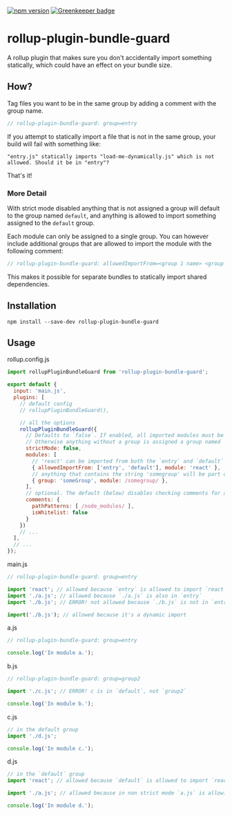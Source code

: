 [![npm version](https://badge.fury.io/js/rollup-plugin-bundle-guard.svg)](https://badge.fury.io/js/rollup-plugin-bundle-guard) [![Greenkeeper badge](https://badges.greenkeeper.io/tjenkinson/rollup-plugin-bundle-guard.svg)](https://greenkeeper.io/)

# rollup-plugin-bundle-guard

A rollup plugin that makes sure you don't accidentally import something statically, which could have an effect on your bundle size.

## How?

Tag files you want to be in the same group by adding a comment with the group name.

```js
// rollup-plugin-bundle-guard: group=entry
```

If you attempt to statically import a file that is not in the same group, your build will fail with something like:

```
"entry.js" statically imports "load-me-dynamically.js" which is not allowed. Should it be in "entry"?
```

That's it!

### More Detail

With strict mode disabled anything that is not assigned a group will default to the group named `default`, and anything is allowed to import something assigned to the `default` group.

Each module can only be assigned to a single group. You can however include additional groups that are allowed to import the module with the following comment:

```js
// rollup-plugin-bundle-guard: allowedImportFrom=<group 1 name> <group 2 name> ...
```

This makes it possible for separate bundles to statically import shared dependencies.

## Installation

```
npm install --save-dev rollup-plugin-bundle-guard
```

## Usage

rollup.config.js

```js
import rollupPluginBundleGuard from 'rollup-plugin-bundle-guard';

export default {
  input: 'main.js',
  plugins: [
    // default config
    // rollupPluginBundleGuard(),

    // all the options
    rollupPluginBundleGuard({
      // Defaults to `false`. If enabled, all imported modules must be assigned a group.
      // Otherwise anything without a group is assigned a group named `default`
      strictMode: false,
      modules: [
        // 'react' can be imported from both the `entry` and `default` group
        { allowedImportFrom: ['entry', 'default'], module: 'react' },
        // anything that contains the string 'somegroup' will be part of the 'someGroup' group
        { group: 'someGroup', module: /somegroup/ },
      ],
      // optional. The default (below) disables checking comments for anything in 'node_modules'
      comments: {
        pathPatterns: [ /node_modules/ ],
        isWhitelist: false
      }
    })
    // ...
  ],
  // ...
});
```

main.js

```js
// rollup-plugin-bundle-guard: group=entry

import 'react'; // allowed because `entry` is allowed to import `react`
import './a.js'; // allowed because `./a.js` is also in `entry`
import './b.js'; // ERROR! not allowed because `./b.js` is not in `entry`

import('./b.js'); // allowed because it's a dynamic import
```

a.js

```js
// rollup-plugin-bundle-guard: group=entry

console.log('In module a.');
```

b.js

```js
// rollup-plugin-bundle-guard: group=group2

import './c.js'; // ERROR! c is in `default`, not `group2`

console.log('In module b.');
```

c.js

```js
// in the default group
import './d.js';

console.log('In module c.');
```

d.js

```js
// in the `default` group
import 'react'; // allowed because `default` is allowed to import `react`

import './a.js'; // allowed because in non strict mode `a.js` is allowing imports from `default`

console.log('In module d.');
```
